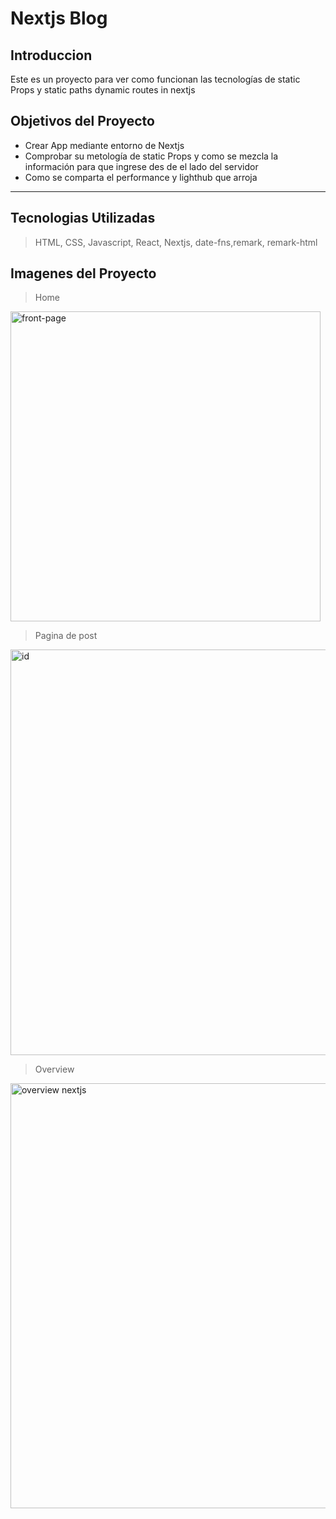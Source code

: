 # Nextjs Blog
## Introduccion
Este es un proyecto para ver como funcionan las tecnologías de static Props y static paths dynamic routes in nextjs

## Objetivos del Proyecto
- Crear App mediante entorno de Nextjs
- Comprobar su metología de static Props y como se mezcla la información para que ingrese des de el lado del servidor
- Como se comparta el performance y lighthub que arroja
---
## Tecnologias Utilizadas
> HTML, CSS, Javascript, React, Nextjs, date-fns,remark, remark-html
## Imagenes del Proyecto

> Home

<img width="496" alt="front-page" src="https://user-images.githubusercontent.com/19938780/184964951-16ff8e19-32e5-4bb1-b51b-d8980fd0ad7c.png">

> Pagina de post

<img width="649" alt="id" src="https://user-images.githubusercontent.com/19938780/184965253-8645b1ec-5be5-4c8c-8b41-685c2327c185.png" >

> Overview

<img width="680" alt="overview nextjs" src="https://user-images.githubusercontent.com/19938780/184965309-d13993e2-de4e-428f-b6bf-92f8565d99d1.png">

